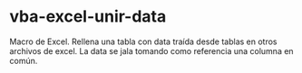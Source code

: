 # vba-excel-unir-data
Macro de Excel. Rellena una tabla con data traída desde tablas en otros archivos de excel. La data se jala tomando como referencia una columna en común.
